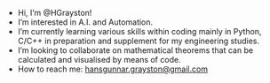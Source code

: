 - Hi, I’m @HGrayston!
- I’m interested in A.I. and Automation.
- I’m currently learning various skills within coding mainly in Python, C/C++ in preparation and supplement for my engineering studies.
- I’m looking to collaborate on mathematical theorems that can be calculated and visualised by means of code.
- How to reach me: hansgunnar.grayston@gmail.com

<!---
HGrayston/HGrayston is a ✨ special ✨ repository because its `README.md` (this file) appears on your GitHub profile.
You can click the Preview link to take a look at your changes.
--->
